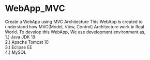 # WebApp_MVC
Create a WebApp using MVC Architecture
This WebApp is created to understand how MVC(Model, View, Control) Architecture work in Real World.
To develop this WebApp, We use development environment as,<br>
1.) Java JDK 19 <br>
2.) Apache Tomcat 10 <br>
3.) Eclipse EE <br>
4.) MySQL 
